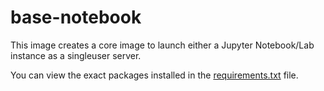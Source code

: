 # base-notebook

This image creates a core image to launch either a Jupyter Notebook/Lab instance as a singleuser server.

You can view the exact packages installed in the [requirements.txt](./requirements.txt) file.